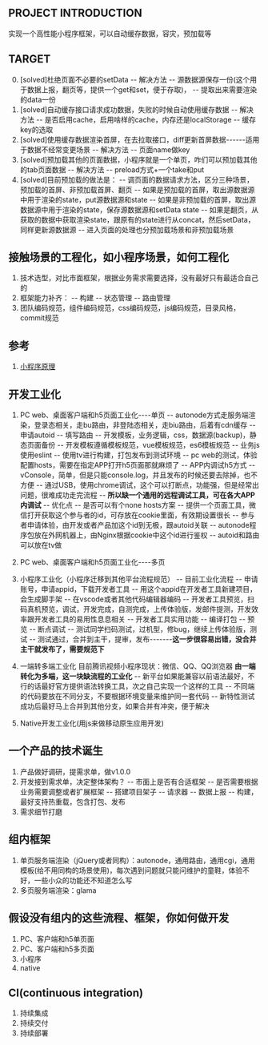 ## PROJECT INTRODUCTION
实现一个高性能小程序框架，可以自动缓存数据，容灾，预加载等

## TARGET
0. [solved]杜绝页面不必要的setData
    -- 解决方法
        -- 源数据源保存一份(这个用于数据上报，翻页等，提供一个get和set，便于存取)，
        -- 提取出来需要渲染的data一份
1. [solved]自动缓存接口请求成功数据，失败的时候自动使用缓存数据
    -- 解决方法
        -- 是否启用cache，启用啥样的cache，内存还是localStorage
        -- 缓存key的选取
2. [solved]使用缓存数据渲染首屏，在去拉取接口，diff更新首屏数据------适用于数据不经常变更场景
    -- 解决方法
        -- 页面name做key
3. [solved]预加载其他的页面数据，小程序就是一个单页，咋们可以预加载其他的tab页面数据
    -- 解决方法
        -- preload方式+一个take和put
4. [solved]目前预加载的做法是：
    -- 调页面的数据请求方法，区分三种场景，预加载的首屏、非预加载首屏、翻页
        -- 如果是预加载的首屏，取出源数据源中用于渲染的state，put源数据源和state
        -- 如果是非预加载的首屏，取出源数据源中用于渲染的state，保存源数据源和setData state
        -- 如果是翻页，从获取的数据中获取渲染state，跟原有的state进行从concat，然后setData，同样更新源数据源
    -- 进入页面的处理也分预加载场景和非预加载场景

## 接触场景的工程化，如小程序场景，如何工程化
1. 技术选型，对比市面框架，根据业务需求需要选择，没有最好只有最适合自己的
2. 框架能力补齐：
    -- 构建
    -- 状态管理
    -- 路由管理
3. 团队编码规范，组件编码规范，css编码规范，js编码规范，目录风格，commit规范

## 参考
1. [小程序原理](https://developers.weixin.qq.com/community/develop/article/doc/000a4c1620c188f3adf7db9ab5b413)

## 开发工业化
1. PC web、桌面客户端和h5页面工业化----单页
  -- autonode方式走服务端渲染，登录态相关，走bu路由，非登陆态相关，走biu路由，后着有cdn缓存
    -- 申请autoid
    -- 填写路由
    -- 开发模板，业务逻辑，css，数据源(backup)，静态页面备份
        -- 开发模板遵循模板规范，vue模板规范，es6模板规范
        -- 业务js使用eslint
    -- 使用tv进行构建，打包发布到测试环境
    -- pc web的测试，体验配置hosts，需要在指定APP打开h5页面那就麻烦了
        -- APP内调试h5方式
            -- vConsole，简单，但是只能console.log，并且发布的时候还要去除掉，也不方便
            -- 通过USB，使用chrome调试，这个可以打断点，功能强，但是经常出问题，很难成功走完流程
            -- **所以缺一个通用的远程调试工具，可在各大APP内调试**
  -- 优化点
    -- 是否可以有个none hosts方案
        -- 提供一个页面工具，微信打开获取这个参与者的id，可存放在cookie里面，有效期设置很长
        -- 参与者申请体验，由开发或者产品加这个id到无极，跟autoid关联
        -- autonode程序包放在外网机器上，由Nginx根据cookie中这个id进行鉴权
    -- autoid和路由可以放在tv做
2. PC web、桌面客户端和h5页面工业化----多页

3. 小程序工业化（小程序迁移到其他平台流程规范）
  -- 目前工业化流程
      -- 申请账号，申请appid，下载开发者工具
      -- 用这个appid在开发者工具新建项目，会生成脚手架
      -- 在vscode或者其他代码编辑器编码
      -- 开发者工具预览，扫码真机预览，调试，开发完成，自测完成，上传体验版，发邮件提测，开发效率跟开发者工具的易用性息息相关
          -- 开发者工具实用功能
              -- 编译打包
              -- 预览
              -- 断点调试
      -- 测试同学扫码测试，过机型，修bug，继续上传体验版，测试
      -- 测试通过，合并到主干，提审，发布-------**这一步很容易出错，没合并主干就发布了，需要规范下**
4. 一端转多端工业化
目前腾讯视频小程序现状：微信、QQ、QQ浏览器
**由一端转化为多端，这一块缺流程的工业化**
-- 新平台如果能兼容以前语法最好，不行的话最好官方提供语法转换工具，次之自己实现一个这样的工具
-- 不同端的代码要放在不同分支，不要根据环境变量来维护同一套代码
-- 新特性测试成功后最好马上合并到其他分支，如果合并有冲突，便于解决

4. Native开发工业化(用js来做移动原生应用开发)

## 一个产品的技术诞生
1. 产品做好调研，提需求单，做v1.0.0
2. 开发接到需求单，决定整体架构？
    -- 市面上是否有合适框架
    -- 是否需要根据业务需要调整或者扩展框架
    -- 搭建项目架子
        -- 请求器
        -- 数据上报
        -- 构建，最好支持热重载，包含打包、发布
3. 需求细节打磨

## 组内框架
1. 单页服务端渲染（jQuery或者同构）：autonode，通用路由，通用cgi，通用模板(给不用同构的场景使用)，每次遇到问题就只能问维护的童鞋，体验不好，一些小众的功能还不知道怎么写
2. 多页服务端渲染：glama

## 假设没有组内的这些流程、框架，你如何做开发
1. PC、客户端和h5单页面
2. PC、客户端和h5多页面
3. 小程序
4. native


## CI(continuous integration)
1. 持续集成
2. 持续交付
3. 持续部署
